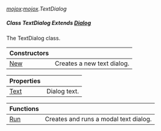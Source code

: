 _[mojox](../../modules/mojox/mojox-module.md):[mojox](../../modules/mojox/mojox-module.md).TextDialog_
##### Class TextDialog Extends [Dialog](../../modules/mojox/mojox-dialog.md)
The TextDialog class.

| Constructors | |
|:---|:---|
| [New](mojox-textdialog-new.md) | Creates a new text dialog. |

| Properties | |
|:---|:---|
| [Text](mojox-textdialog-text.md) | Dialog text. |

| Functions | |
|:---|:---|
| [Run](mojox-textdialog-run.md) | Creates and runs a modal text dialog. |
